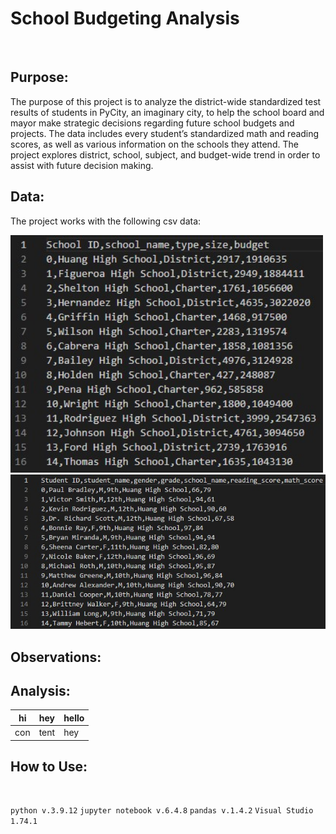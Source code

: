 # School Budgeting Analysis
&nbsp;
&nbsp;
## Purpose:

  The purpose of this project is to analyze the district-wide standardized test results of students in PyCity, an imaginary city, to help the school board and mayor make strategic decisions regarding future school budgets and projects. The data includes every student’s standardized math and reading scores, as well as various information on the schools they attend. The project explores district, school, subject, and budget-wide trend in order to assist with future decision making.

## Data:

  The project works with the following csv data:
  
<tr>
<td><img src="https://github.com/ericyang91/School_Budgeting_Analysis/blob/main/Images/csv1.jpg" width="500"><img src="https://github.com/ericyang91/School_Budgeting_Analysis/blob/main/Images/csv2.jpg"</td>
</tr>

## Observations:

## Analysis:

| hi | hey | hello |
| --- | --- | --- |
| con | tent | hey |

## How to Use:

&nbsp;
&nbsp;

`python v.3.9.12`
`jupyter notebook v.6.4.8`
`pandas v.1.4.2`
`Visual Studio 1.74.1`
